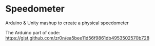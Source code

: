 # Speedometer
Arduino &amp; Unity mashup to create a physical speedometer


The Arduino part of code: https://gist.github.com/zr0n/ea5bee11d56f9861db4953502570b728
